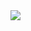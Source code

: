 <picture>
  <source
    srcset="https://github-readme-stats.vercel.app/api/top-langs/?username=Jishnu-JSK&layout=donut&theme=dark&size_weight=0.5&count_weight=0.5"
    media="(prefers-color-scheme: dark)"
  />
  <source
    srcset="https://github-readme-stats.vercel.app/api/top-langs/?username=Jishnu-JSK&layout=donut&theme=default&size_weight=0.5&count_weight=0.5"
    media="(prefers-color-scheme: light), (prefers-color-scheme: no-preference)"
  />
  <img src="https://github-readme-stats.vercel.app/api/top-langs/?username=Jishnu-JSK&layout=donut&theme=default&size_weight=0.5&count_weight=0.5" />
</picture>

<!-- <img src="https://github-readme-stats.vercel.app/api/top-langs/?username=Jishnu-JSK&layout=compact&theme=dark&langs_count=6" /> --->
<!---
Jishnu-JSK/Jishnu-JSK is a ✨ special ✨ repository because its `README.md` (this file) appears on your GitHub profile.
You can click the Preview link to take a look at your changes.
--->
